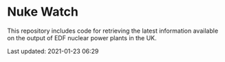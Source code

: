 # Nuke Watch

This repository includes code for retrieving the latest information available on the output of EDF nuclear power plants in the UK.

Last updated: 2021-01-23 06:29